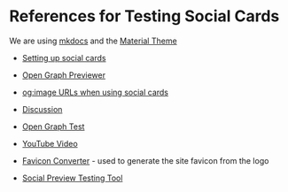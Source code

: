 # References for Testing Social Cards

We are using [mkdocs](http://mkdocs.org)
and the [Material Theme](https://squidfunk.github.io/mkdocs-material/)

* [Setting up social cards](https://squidfunk.github.io/mkdocs-material/setup/setting-up-social-cards/)

* [Open Graph Previewer](https://www.opengraph.xyz/)
* [og:image URLs when using social cards](https://github.com/squidfunk/mkdocs-material/issues/4402#issuecomment-1457812285)
* [Discussion](https://github.com/squidfunk/mkdocs-material/discussions/5162)
* [Open Graph Test](https://www.opengraph.xyz/url/https%3A%2F%2Fmkdocs-social.krypton.ninja%2F)
* [YouTube Video](https://www.youtube.com/watch?v=4OjnOc6ftJ8)
* [Favicon Converter](https://favicon.io/favicon-converter/) - used to generate the site favicon from the logo
* [Social Preview Testing Tool](https://socialsharepreview.com/)
